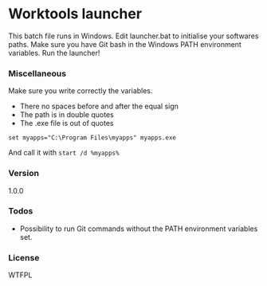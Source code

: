 # Worktools launcher
This batch file runs in Windows.
Edit launcher.bat to initialise your softwares paths. Make sure you have Git bash in the Windows PATH environment variables.
Run the launcher!

### Miscellaneous
Make sure you write correctly the variables.
- There no spaces before and after the equal sign
- The path is in double quotes
- The .exe file is out of quotes

```
set myapps="C:\Program Files\myapps" myapps.exe
```
And call it with `start /d %myapps%`

### Version
1.0.0

### Todos
 - Possibility to run Git commands without the PATH environment variables set.

### License
WTFPL
